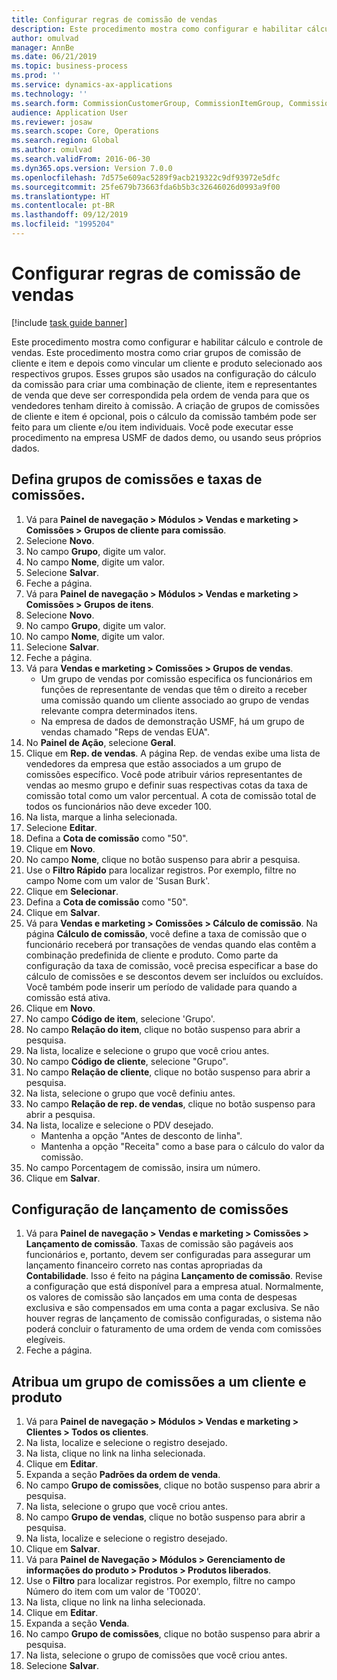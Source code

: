 ```yaml
---
title: Configurar regras de comissão de vendas
description: Este procedimento mostra como configurar e habilitar cálculo e controle de vendas.
author: omulvad
manager: AnnBe
ms.date: 06/21/2019
ms.topic: business-process
ms.prod: ''
ms.service: dynamics-ax-applications
ms.technology: ''
ms.search.form: CommissionCustomerGroup, CommissionItemGroup, CommissionSalesGroup, CommissionSalesMember, DirPartyLookup, CommissionCalc, InventPosting, CustTable, EcoResProductDetailsExtended
audience: Application User
ms.reviewer: josaw
ms.search.scope: Core, Operations
ms.search.region: Global
ms.author: omulvad
ms.search.validFrom: 2016-06-30
ms.dyn365.ops.version: Version 7.0.0
ms.openlocfilehash: 7d575e609ac5289f9acb219322c9df93972e5dfc
ms.sourcegitcommit: 25fe679b73663fda6b5b3c32646026d0993a9f00
ms.translationtype: HT
ms.contentlocale: pt-BR
ms.lasthandoff: 09/12/2019
ms.locfileid: "1995204"
---
```

# <a name="set-up-sales-commission-rules"></a>Configurar regras de comissão de vendas

[!include [task guide banner](../../includes/task-guide-banner.md)]

Este procedimento mostra como configurar e habilitar cálculo e controle de vendas. Este procedimento mostra como criar grupos de comissão de cliente e item e depois como vincular um cliente e produto selecionado aos respectivos grupos. Esses grupos são usados na configuração do cálculo da comissão para criar uma combinação de cliente, item e representantes de venda que deve ser correspondida pela ordem de venda para que os vendedores tenham direito à comissão. A criação de grupos de comissões de cliente e item é opcional, pois o cálculo da comissão também pode ser feito para um cliente e/ou item individuais. Você pode executar esse procedimento na empresa USMF de dados demo, ou usando seus próprios dados.


## <a name="set-up-commission-groups-and-commission-rates"></a>Defina grupos de comissões e taxas de comissões.
1. Vá para **Painel de navegação > Módulos > Vendas e marketing > Comissões > Grupos de cliente para comissão**.
2. Selecione **Novo**.
3. No campo **Grupo**, digite um valor.
4. No campo **Nome**, digite um valor.
5. Selecione **Salvar**.
6. Feche a página.
7. Vá para **Painel de navegação > Módulos > Vendas e marketing > Comissões > Grupos de itens**.
8. Selecione **Novo**.
9. No campo **Grupo**, digite um valor.
10. No campo **Nome**, digite um valor.
11. Selecione **Salvar**.
12. Feche a página.
13. Vá para **Vendas e marketing > Comissões > Grupos de vendas**.
    - Um grupo de vendas por comissão especifica os funcionários em funções de representante de vendas que têm o direito a receber uma comissão quando um cliente associado ao grupo de vendas relevante compra determinados itens.  
    - Na empresa de dados de demonstração USMF, há um grupo de vendas chamado "Reps de vendas EUA".  
14. No **Painel de Ação**, selecione **Geral**.
15. Clique em **Rep. de vendas**. A página Rep. de vendas exibe uma lista de vendedores da empresa que estão associados a um grupo de comissões específico. Você pode atribuir vários representantes de vendas ao mesmo grupo e definir suas respectivas cotas da taxa de comissão total como um valor percentual. A cota de comissão total de todos os funcionários não deve exceder 100. 
16. Na lista, marque a linha selecionada.
17. Selecione **Editar**.
18. Defina a **Cota de comissão** como "50".
19. Clique em **Novo**.
20. No campo **Nome**, clique no botão suspenso para abrir a pesquisa.
21. Use o **Filtro Rápido** para localizar registros. Por exemplo, filtre no campo Nome com um valor de 'Susan Burk'.
22. Clique em **Selecionar**.
23. Defina a **Cota de comissão** como "50".
24. Clique em **Salvar**.
25. Vá para **Vendas e marketing > Comissões > Cálculo de comissão**. Na página **Cálculo de comissão**, você define a taxa de comissão que o funcionário receberá por transações de vendas quando elas contêm a combinação predefinida de cliente e produto. Como parte da configuração da taxa de comissão, você precisa especificar a base do cálculo de comissões e se descontos devem ser incluídos ou excluídos. Você também pode inserir um período de validade para quando a comissão está ativa.  
26. Clique em **Novo**.
27. No campo **Código de item**, selecione 'Grupo'.
28. No campo **Relação do item**, clique no botão suspenso para abrir a pesquisa.
29. Na lista, localize e selecione o grupo que você criou antes.
30. No campo **Código de cliente**, selecione "Grupo".
31. No campo **Relação de cliente**, clique no botão suspenso para abrir a pesquisa.
32. Na lista, selecione o grupo que você definiu antes.
33. No campo **Relação de rep. de vendas**, clique no botão suspenso para abrir a pesquisa.
34. Na lista, localize e selecione o PDV desejado.
    - Mantenha a opção "Antes de desconto de linha".  
    - Mantenha a opção "Receita" como a base para o cálculo do valor da comissão.    
35. No campo Porcentagem de comissão, insira um número.
36. Clique em **Salvar**.

## <a name="setting-up-commission-posting"></a>Configuração de lançamento de comissões
1. Vá para **Painel de navegação > Vendas e marketing > Comissões > Lançamento de comissão**. Taxas de comissão são pagáveis aos funcionários e, portanto, devem ser configuradas para assegurar um lançamento financeiro correto nas contas apropriadas da **Contabilidade**. Isso é feito na página **Lançamento de comissão**. Revise a configuração que está disponível para a empresa atual. Normalmente, os valores de comissão são lançados em uma conta de despesas exclusiva e são compensados em uma conta a pagar exclusiva. Se não houver regras de lançamento de comissão configuradas, o sistema não poderá concluir o faturamento de uma ordem de venda com comissões elegíveis.  
2. Feche a página.

## <a name="assign-a-commission-group-to-a-customer-and-a-product"></a>Atribua um grupo de comissões a um cliente e produto
1. Vá para **Painel de navegação > Módulos > Vendas e marketing > Clientes > Todos os clientes**.
2. Na lista, localize e selecione o registro desejado.
3. Na lista, clique no link na linha selecionada.
4. Clique em **Editar**.
5. Expanda a seção **Padrões da ordem de venda**.
6. No campo **Grupo de comissões**, clique no botão suspenso para abrir a pesquisa.
7. Na lista, selecione o grupo que você criou antes.
8. No campo **Grupo de vendas**, clique no botão suspenso para abrir a pesquisa.
9. Na lista, localize e selecione o registro desejado.
10. Clique em **Salvar**.
11. Vá para **Painel de Navegação > Módulos > Gerenciamento de informações do produto > Produtos > Produtos liberados**.
12. Use o **Filtro** para localizar registros. Por exemplo, filtre no campo Número do item com um valor de 'T0020'.
13. Na lista, clique no link na linha selecionada.
14. Clique em **Editar**.
15. Expanda a seção **Venda**.
16. No campo **Grupo de comissões**, clique no botão suspenso para abrir a pesquisa.
17. Na lista, selecione o grupo de comissões que você criou antes.
18. Selecione **Salvar**.

